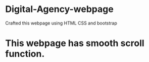 # Digital-Agency-webpage
Crafted this webpage using HTML CSS and bootstrap 
# This webpage has smooth scroll function.
